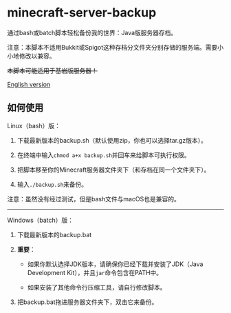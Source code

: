 # minecraft-server-backup

通过bash或batch脚本轻松备份我的世界：Java版服务器存档。

注意：本脚本不适用Bukkit或Spigot这种存档分文件夹分别存储的服务端。需要小小地修改以兼容。

~~本脚本可能适用于基岩版服务器！~~

[English version](./README.md)

## 如何使用

Linux（bash）版：

1. 下载最新版本的backup.sh（默认使用zip，你也可以选择tar.gz版本）。

2. 在终端中输入`chmod a+x backup.sh`并回车来给脚本可执行权限。

3. 把脚本移至你的Minecraft服务器文件夹下（和存档在同一个文件夹下）。

4. 输入`./backup.sh`来备份。

注意：虽然没有经过测试，但是bash文件与macOS也是兼容的。

---

Windows（batch）版：

1. 下载最新版本的backup.bat

2. **重要**：

    - 如果你默认选择JDK版本，请确保你已经下载并安装了JDK（Java Development Kit），并且`jar`命令包含在PATH中。

    - 如果安装了其他命令行压缩工具，请自行修改脚本。

3. 把backup.bat拖进服务器文件夹下，双击它来备份。